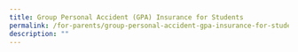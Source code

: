```yaml
---
title: Group Personal Accident (GPA) Insurance for Students
permalink: /for-parents/group-personal-accident-gpa-insurance-for-students
description: ""
---
```


